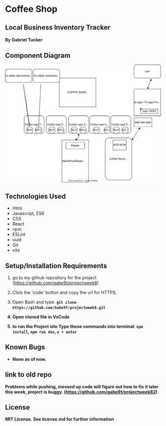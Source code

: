 # Coffee Shop
## Local Business Inventory Tracker

#### By Gabriel Tucker

## Component Diagram
 ![Diagram of components](src/test.drawio.svg)

## Technologies Used

* Html
* Javascript, ES6
* CSS
* React
* npm 
* ESLint
* uuid
* Git
* vite

## Setup/Installation Requirements

1. go to my github repository for the project (https://github.com/gabe9t/projectweek8)

2. Click the 'code' button and copy the url for HTTPS.

3. Open Bash and type: <b>`git clone https://github.com/Gabe9T/projectweek8.git`<b>

4. Open cloned file in VsCode

5. to run the Project site Type these commands into terminal: `npm install`, `npm run dev`, `o + enter`


## Known Bugs
* None as of now.

## link to old repo
Problems while pushing, messed up code
will figure out how to fix it later this week, 
project is buggy.
(https://github.com/gabe9t/projectweek82)



## License
MIT License. See license.md for further information
